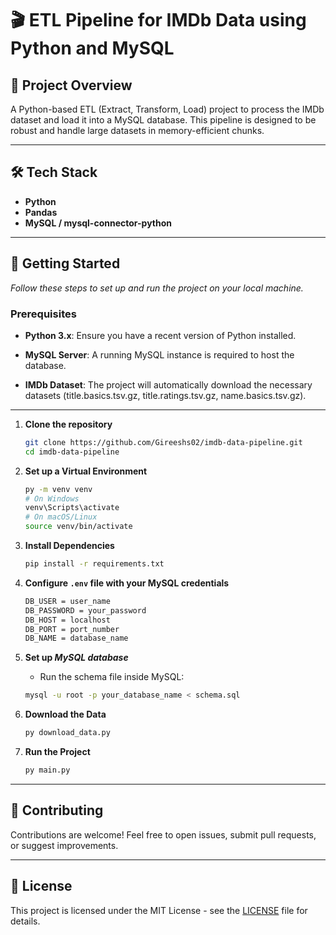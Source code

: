 # 🎬 ETL Pipeline for IMDb Data using Python and MySQL

## 📌 Project Overview

A Python-based ETL (Extract, Transform, Load) project to process the IMDb dataset and load it into a MySQL database. This pipeline is designed to be robust and handle large datasets in memory-efficient chunks.

---

## 🛠️ Tech Stack

- **Python**
- **Pandas**
- **MySQL / mysql-connector-python**

---

## 🚀 Getting Started

*Follow these steps to set up and run the project on your local machine.*

### Prerequisites

- **Python 3.x**: Ensure you have a recent version of Python installed.

- **MySQL Server**: A running MySQL instance is required to host the database.

- **IMDb Dataset**: The project will automatically download the necessary datasets (title.basics.tsv.gz, title.ratings.tsv.gz, name.basics.tsv.gz).

---

1. **Clone the repository**
    ```bash
    git clone https://github.com/Gireeshs02/imdb-data-pipeline.git
    cd imdb-data-pipeline
    ```
2. **Set up a Virtual Environment**
    ```bash
    py -m venv venv
    # On Windows
    venv\Scripts\activate
    # On macOS/Linux
    source venv/bin/activate
    ```

3. **Install Dependencies**
    ```bash
    pip install -r requirements.txt
    ```

4. **Configure ```.env``` file with your MySQL credentials**
    ```bash
    DB_USER = user_name 
    DB_PASSWORD = your_password
    DB_HOST = localhost
    DB_PORT = port_number
    DB_NAME = database_name
    ```

5. **Set up *MySQL database***
    - Run the schema file inside MySQL:
    ```bash
    mysql -u root -p your_database_name < schema.sql
    ```

6. **Download the Data**
    ```bash
    py download_data.py
    ```

7. **Run the Project**
    ```bash
    py main.py
    ```

---

## 🤝 Contributing

Contributions are welcome!
Feel free to open issues, submit pull requests, or suggest improvements.

---

## 📜 License
This project is licensed under the MIT License - see the [LICENSE](LICENSE) file for details.
